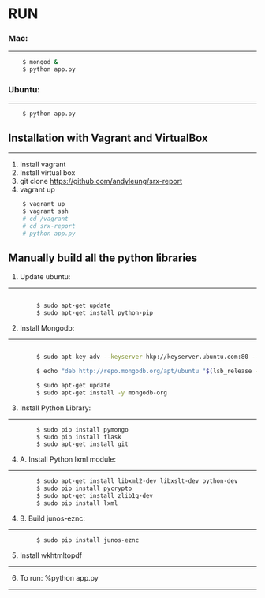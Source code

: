 
# RUN 

### Mac: 
----------------
```sh
	$ mongod &
	$ python app.py
```

### Ubuntu: 
------------------
```sh
	$ python app.py
```

## Installation with Vagrant and VirtualBox
-----------------
1. Install vagrant
2. Install virtual box
3. git clone https://github.com/andyleung/srx-report
4. vagrant up

```sh
	$ vagrant up
	$ vagrant ssh
	# cd /vagrant
	# cd srx-report
	# python app.py
```

## Manually build all the python libraries
1. Update ubuntu:
-----------------

```sh 

		$ sudo apt-get update
		$ sudo apt-get install python-pip
```

2. Install Mongodb:
-------------------

```sh 

		$ sudo apt-key adv --keyserver hkp://keyserver.ubuntu.com:80 --recv 7F0CEB10

		$ echo "deb http://repo.mongodb.org/apt/ubuntu "$(lsb_release -sc)"/mongodb-org/3.0 multiverse" | sudo tee /etc/apt/sources.list.d/mongodb-org-3.0.list

		$ sudo apt-get update
		$ sudo apt-get install -y mongodb-org
``` 

3. Install Python Library:
--------------------------


```sh 
		$ sudo pip install pymongo
		$ sudo pip install flask
		$ sudo apt-get install git
```

4. A. Install Python lxml module:
---------------------------------

```sh
		$ sudo apt-get install libxml2-dev libxslt-dev python-dev
		$ sudo pip install pycrypto
		$ sudo apt-get install zlib1g-dev
		$ sudo pip install lxml 
```

4. B. Build junos-eznc:
-----------------------

```sh
		$ sudo pip install junos-eznc
```

5. Install wkhtmltopdf
----------------------

6. To run:  %python app.py
------------------

